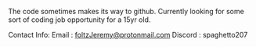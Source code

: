 The code sometimes makes its way to github.
Currently looking for some sort of coding job opportunity for a 15yr old.

Contact Info:
Email : foltzJeremy@protonmail.com
Discord : spaghetto207
